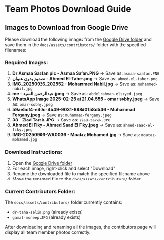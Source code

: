 # Team Photos Download Guide

## Images to Download from Google Drive

Please download the following images from the [Google Drive folder](https://drive.google.com/drive/folders/1bwDDUW01ZGXa_Og_t9r1DIdoVvOKkFCl6YLEMcl5q-0yFNEVnPg_7RNck894Nlnad7I4nqBe) and save them in the `docs/assets/contributors/` folder with the specified filenames:

### Required Images:

1. **Dr Asmaa Saafan pic - Asmaa Safan.PNG** → Save as: `asmaa-saafan.PNG`
2. **تصميم بدون عنوان - Ahmed El-Taher.png** → Save as: `ahmed-el-taher.png`
3. **IMG_20250926_202552 - Mohammed Nabil.jpg** → Save as: `mohammed-nabil.jpg`
4. **me - عبدالرحمن السيد.jpeg** → Save as: `abdelrahman-elsayed.jpeg`
5. **WhatsApp Image 2025-02-25 at 21.04.555 - omar sobhy.jpeg** → Save as: `omar-sobhy.jpeg`
6. **59ae5cf4-e40c-4b49-9031-698d0158d546 - Muhammad Fergany.jpeg** → Save as: `muhammad-fergany.jpeg`
7. **38 - Ziad Tarek.JPG** → Save as: `ziad-tarek.JPG`
8. **Ahmed El Fiky - Ahmed Saad El Fiky.jpeg** → Save as: `ahmed-saad-el-fiky.jpeg`
9. **IMG-20250906-WA0036 - Moataz Mohamed.jpg** → Save as: `moataz-mohamed.jpg`

### Download Instructions:

1. Open the [Google Drive folder](https://drive.google.com/drive/folders/1bwDDUW01ZGXa_Og_t9r1DIdoVvOKkFCl6YLEMcl5q-0yFNEVnPg_7RNck894Nlnad7I4nqBe)
2. For each image, right-click and select "Download"
3. Rename the downloaded file to match the specified filename above
4. Move the renamed file to the `docs/assets/contributors/` folder

### Current Contributors Folder:
The `docs/assets/contributors/` folder currently contains:
- `dr-taha-selim.png` (already exists)
- `gamal-moneep.JPG` (already exists)

After downloading and renaming all the images, the contributors page will display all team member photos correctly.

